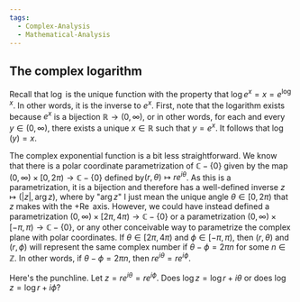 ```yaml
---
tags:
  - Complex-Analysis
  - Mathematical-Analysis
---
```

## The complex logarithm
Recall that $\log$ is the unique function with the property that $\log{e^x} = x = e^{\log x}$. In other words, it is the inverse to $e^x$. First, note that the logarithm exists because $e^x$ is a bijection $\mathbb R \to (0,\infty)$, or in other words, for each and every $y \in (0,\infty)$, there exists a unique $x \in \mathbb R$ such that $y = e^x$. It follows that $\log(y) = x$.

The complex exponential function is a bit less straightforward. We know that there is a polar coordinate parametrization of $\mathbb C - \{0\}$ given by the map $(0, \infty) \times [0, 2\pi) \to \mathbb C - \{0\}$ defined by$(r, \theta) \mapsto re^{i\theta}$. As this is a parametrization, it is a bijection and therefore has a well-defined inverse $z\mapsto (|z|, \operatorname{arg} z)$, where by "$\operatorname{arg} z$" I just mean the unique angle $\theta \in [0, 2\pi)$ that $z$ makes with the $+\operatorname{Re}$ axis. However, we could have instead defined a parametrization  $(0, \infty) \times [2\pi, 4\pi) \to \mathbb C - \{0\}$ or a parametrization $(0, \infty) \times [-\pi, \pi) \to \mathbb C - \{0\}$, or any other conceivable way to parametrize the complex plane with polar coordinates. If $\theta \in [2\pi, 4\pi)$ and $\phi \in [-\pi, \pi)$, then $(r, \theta)$ and $(r, \phi)$ will represent the same complex number if $\theta - \phi = 2\pi n$ for some $n \in \mathbb Z$. In other words, if $\theta - \phi = 2\pi n$, then $re^{i\theta} = re^{i\phi}$.

Here's the punchline. Let $z = re^{i\theta} = re^{i\phi}$. Does $\log z = \log r + i\theta$ or does $\log z = \log r + i\phi$?